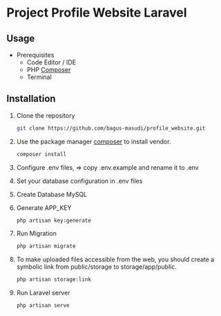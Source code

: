# Project Profile Website Laravel

## Usage
- Prerequisites
    - Code Editor / IDE
    - PHP [Composer](https://getcomposer.org/download/)
    - Terminal

## Installation

1. Clone the repository
    ```bash
    git clone https://github.com/bagus-masudi/profile_website.git
    ```

2. Use the package manager [composer](https://getcomposer.org/download/) to install vendor.

    ```bash
    composer install
    ```

3. Configure .env files, => copy .env.example and rename it to .env

4. Set your database configuration in .env files

5. Create Database MySQL 

6. Generate APP_KEY

    ```bash
    php artisan key:generate
    ```

7. Run Migration

    ```bash
    php artisan migrate
    ```

8. To make uploaded files accessible from the web, you should create a symbolic link from public/storage to storage/app/public.

    ```bash
    php artisan storage:link
    ```

9. Run Laravel server

    ```bash
    php artisan serve
    ```
